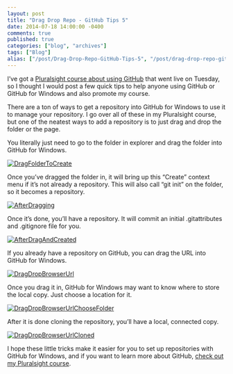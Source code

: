 ```yaml
---
layout: post
title: "Drag Drop Repo - GitHub Tips 5"
date: 2014-07-18 14:00:00 -0400
comments: true
published: true
categories: ["blog", "archives"]
tags: ["Blog"]
alias: ["/post/Drag-Drop-Repo-GitHub-Tips-5", "/post/drag-drop-repo-github-tips-5"]
---
```

<!-- more -->

<p>I’ve got a <a href="http://pluralsight.com/training/Courses/TableOfContents/github-windows-developers" target="_blank">Pluralsight course about using GitHub</a> that went live on Tuesday, so I thought I would post a few quick tips to help anyone using GitHub or GitHub for Windows and also promote my course.</p> <p>There are a ton of ways to get a repository into GitHub for Windows to use it to manage your repository. I go over all of these in my Pluralsight course, but one of the neatest ways to add a repository is to just drag and drop the folder or the page.</p> <p>You literally just need to go to the folder in explorer and drag the folder into GitHub for Windows.</p> <p><a href="http://brendan.enrick.com/image.axd?picture=DragFolderToCreate.png"><img title="DragFolderToCreate" style="border-left-width: 0px; max-width: 100%; border-right-width: 0px; border-bottom-width: 0px; display: inline; border-top-width: 0px" border="0" alt="DragFolderToCreate" src="http://brendan.enrick.com/image.axd?picture=DragFolderToCreate_thumb.png"></a> </p> <p>Once you’ve dragged the folder in, it will bring up this “Create” context menu if it’s not already a repository. This will also call “git init” on the folder, so it becomes a repository.</p> <p><a href="http://brendan.enrick.com/image.axd?picture=AfterDragging.png"><img title="AfterDragging" style="border-left-width: 0px; max-width: 100%; border-right-width: 0px; border-bottom-width: 0px; display: inline; border-top-width: 0px" border="0" alt="AfterDragging" src="http://brendan.enrick.com/image.axd?picture=AfterDragging_thumb.png"></a> </p> <p>Once it’s done, you’ll have a repository. It will commit an initial .gitattributes and .gitignore file for you.</p> <p><a href="http://brendan.enrick.com/image.axd?picture=AfterDragAndCreated.png"><img title="AfterDragAndCreated" style="border-left-width: 0px; max-width: 100%; border-right-width: 0px; border-bottom-width: 0px; display: inline; border-top-width: 0px" border="0" alt="AfterDragAndCreated" src="http://brendan.enrick.com/image.axd?picture=AfterDragAndCreated_thumb.png"></a> </p> <p>If you already have a repository on GitHub, you can drag the URL into GitHub for Windows.</p> <p><a href="http://brendan.enrick.com/image.axd?picture=DragDropBrowserUrl.png"><img title="DragDropBrowserUrl" style="border-left-width: 0px; max-width: 100%; border-right-width: 0px; border-bottom-width: 0px; display: inline; border-top-width: 0px" border="0" alt="DragDropBrowserUrl" src="http://brendan.enrick.com/image.axd?picture=DragDropBrowserUrl_thumb.png"></a> </p> <p>Once you drag it in, GitHub for Windows may want to know where to store the local copy. Just choose a location for it.</p> <p><a href="http://brendan.enrick.com/image.axd?picture=DragDropBrowserUrlChooseFolder.png"><img title="DragDropBrowserUrlChooseFolder" style="border-left-width: 0px; max-width: 100%; border-right-width: 0px; border-bottom-width: 0px; display: inline; border-top-width: 0px" border="0" alt="DragDropBrowserUrlChooseFolder" src="http://brendan.enrick.com/image.axd?picture=DragDropBrowserUrlChooseFolder_thumb.png"></a> </p> <p>After it is done cloning the repository, you’ll have a local, connected copy.</p> <p><a href="http://brendan.enrick.com/image.axd?picture=DragDropBrowserUrlCloned.png"><img title="DragDropBrowserUrlCloned" style="border-left-width: 0px; max-width: 100%; border-right-width: 0px; border-bottom-width: 0px; display: inline; border-top-width: 0px" border="0" alt="DragDropBrowserUrlCloned" src="http://brendan.enrick.com/image.axd?picture=DragDropBrowserUrlCloned_thumb.png"></a> </p> <p>I hope these little tricks make it easier for you to set up repositories with GitHub for Windows, and if you want to learn more about GitHub, <a href="http://pluralsight.com/training/Courses/TableOfContents/github-windows-developers" target="_blank">check out my Pluralsight course</a>.</p>
